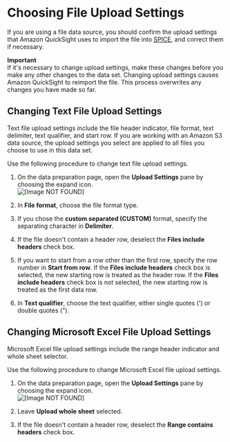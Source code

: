 # Choosing File Upload Settings<a name="choosing-file-upload-settings"></a>

If you are using a file data source, you should confirm the upload settings that Amazon QuickSight uses to import the file into [SPICE](welcome.md#spice), and correct them if necessary\.

**Important**  
If it's necessary to change upload settings, make these changes before you make any other changes to the data set\. Changing upload settings causes Amazon QuickSight to reimport the file\. This process overwrites any changes you have made so far\.

## Changing Text File Upload Settings<a name="change-text-file-upload-settings"></a>

Text file upload settings include the file header indicator, file format, text delimiter, text qualifier, and start row\. If you are working with an Amazon S3 data source, the upload settings you select are applied to all files you choose to use in this data set\.

Use the following procedure to change text file upload settings\.

1. On the data preparation page, open the **Upload Settings** pane by choosing the expand icon\.  
![\[Image NOT FOUND\]](http://docs.aws.amazon.com/quicksight/latest/user/images/expand-upload-settings.png)

1. In **File format**, choose the file format type\.

1. If you chose the **custom separated \(CUSTOM\)** format, specify the separating character in **Delimiter**\. 

1. If the file doesn't contain a header row, deselect the **Files include headers** check box\.

1. If you want to start from a row other than the first row, specify the row number in **Start from row**\. If the **Files include headers** check box is selected, the new starting row is treated as the header row\. If the **Files include headers** check box is not selected, the new starting row is treated as the first data row\.

1. In **Text qualifier**, choose the text qualifier, either single quotes \('\) or double quotes \("\)\.

## Changing Microsoft Excel File Upload Settings<a name="change-excel-file-upload-settings"></a>

Microsoft Excel file upload settings include the range header indicator and whole sheet selector\.

Use the following procedure to change Microsoft Excel file upload settings\.

1. On the data preparation page, open the **Upload Settings** pane by choosing the expand icon\.  
![\[Image NOT FOUND\]](http://docs.aws.amazon.com/quicksight/latest/user/images/expand-upload-settings-excel.png)

1. Leave **Upload whole sheet** selected\.

1. If the file doesn't contain a header row, deselect the **Range contains headers** check box\.